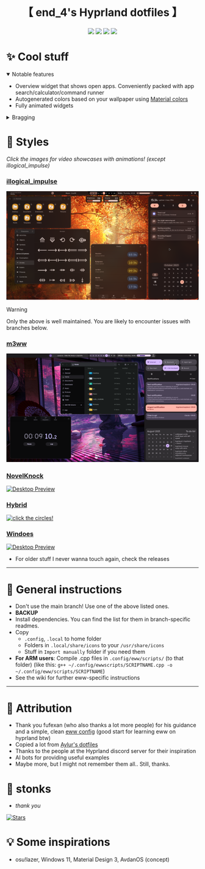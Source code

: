 <div align="center">
    <h1>【 end_4's Hyprland dotfiles 】</h1>
    <h3></h3>
</div>

<div align="center">

![](https://img.shields.io/github/last-commit/end-4/dots-hyprland?&style=for-the-badge&color=FFB1C8&logoColor=D9E0EE&labelColor=292324)
![](https://img.shields.io/github/stars/end-4/dots-hyprland?style=for-the-badge&logo=andela&color=FFB686&logoColor=D9E0EE&labelColor=292324)
[![](https://img.shields.io/github/repo-size/end-4/dots-hyprland?color=CAC992&label=SIZE&logo=googledrive&style=for-the-badge&logoColor=D9E0EE&labelColor=292324)](https://github.com/end-4/hyprland)
![](https://img.shields.io/badge/issues-skill-green?style=for-the-badge&color=CCE8E9&logoColor=D9E0EE&labelColor=292324)
</a>

</div>

# ✨ Cool stuff
 <details open> 
  <summary>Notable features</summary>
     
  - Overview widget that shows open apps. Conveniently packed with app search/calculator/command runner
  - Autogenerated colors based on your wallpaper using [Material colors](https://m3.material.io/styles/color/the-color-system/key-colors-tones)
  - Fully animated widgets
</details>
 <details> 
  <summary>Bragging</summary>
     
   - [`summer-gruv`](https://github.com/end-4/dots-hyprland/tree/summer-gruv) branch: winner of Hyprland ricing competition Summer 2023, now shown in the [Hyprland repo](https://github.com/hyprwm/hyprland#gallery) and [Hyprland Wiki](https://wiki.hyprland.org/Configuring/Example-configurations/)
   - [`windoes`](https://github.com/end-4/dots-hyprland/tree/windoes) is a "Tasty rice" [on r/unixporn](https://www.reddit.com/r/unixporn/comments/13zdhqd/hyprland_windows_rice_with_too_much_eww_with_blur/)
</details>

# 👀 Styles

_Click the images for video showcases with animations! (except illogical\_impulse)_

### [illogical_impulse](https://github.com/end-4/dots-hyprland/tree/illogical-impulse)
   <a href="https://github.com/end-4/dots-hyprland/tree/illogical-impulse">
    <img src="./assets/illogical_impulse.png" alt="Sidebar, volume indicator and some GTK apps">
   </a>


> [!WARNING]
> Only the above is well maintained. You are likely to encounter issues with branches below.

### [m3ww](https://github.com/end-4/dots-hyprland/tree/m3ww)
   <a href="https://streamable.com/85ch8x">
    <img src="./assets/m3ww_sideright2.png" alt="Material Eww!">
   </a>

### [NovelKnock](https://github.com/end-4/dots-hyprland/tree/novelknock)
   <a href="https://streamable.com/7vo61k">
    <img src="./assets/novelknock-yellow.png" alt="Desktop Preview">
   </a>

### [Hybrid](https://github.com/end-4/dots-hyprland/tree/hybrid)
   <a href="https://streamable.com/4oogot">
    <img src="./assets/screenshot-hybrid.png" alt="click the circles!">
   </a>

### [Windoes](https://github.com/end-4/dots-hyprland/tree/windoes)
   <a href="https://streamable.com/5qx614">
    <img src="./assets/windoes-3.png" alt="Desktop Preview">
   </a>

- For older stuff I never wanna touch again, check the releases

---

# 🔧 General instructions
 - Don't use the main branch! Use one of the above listed ones.
 - **BACKUP**
 - Install dependencies. You can find the list for them in branch-specific readmes.
 - Copy
   - `.config`, `.local` to home folder
   - Folders in `.local/share/icons` to your `/usr/share/icons`
   - Stuff in `Import manually` folder if you need them
 - **For ARM users**: Compile .cpp files in `.config/eww/scripts/` (to that folder) (like this: `g++ ~/.config/ewwscripts/SCRIPTNAME.cpp -o ~/.config/eww/scripts/SCRIPTNAME`)
 - See the wiki for further eww-specific instructions
 
---

# 🙏 Attribution
 - Thank you fufexan (who also thanks a lot more people) for his guidance and a simple, clean [eww config](https://github.com/fufexan/dotfiles) (good start for learning eww on hyprland btw)
 - Copied a lot from [Aylur's dotfiles](https://github.com/Aylur/dotfiles)
 - Thanks to the people at the Hyprland discord server for their inspiration
 - AI bots for providing useful examples
 - Maybe more, but I might not remember them all.. Still, thanks.

# 🌟 stonks
- _thank you_

[![Stars](https://starchart.cc/end-4/dots-hyprland.svg)](https://starchart.cc/end-4/dots-hyprland)

# 💡 Some inspirations
 - osu!lazer, Windows 11, Material Design 3, AvdanOS (concept)

